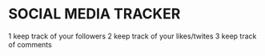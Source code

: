 # SOCIAL MEDIA TRACKER
1 keep track of your followers
2 keep track of your likes/twites
3 keep track of comments
